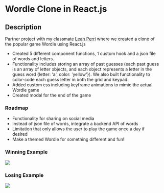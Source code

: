 # Wordle Clone in React.js

## Description
Partner project with my classmate [Leah Perri](https://github.com/perrileah) where we created a clone of the popular game Wordle using React.js
- Created 5 different component functions, 1 custom hook and a json file of words and letters. 
- Functionality includes storing an array of past guesses (each past guess is an array of letter objects, and each object represents a letter in the guess word {letter: 'a', color: 'yellow'}). We also built functionality to color-code each guess letter in both the grid and keypad.
- Added custom css including keyframe animations to mimic the actual Wordle game
- Created modal for the end of the game

### Roadmap
- Functionality for sharing on social media 
- Instead of json file of words, integrate a backend API of words
- Limitation that only allows the user to play the game once a day if desired
- Make a themed Wordle for something different and fun!

### Winning Example
![](https://media.giphy.com/media/v1.Y2lkPTc5MGI3NjExYmRlNzA1YWFiZDk4YzEyZTgzM2I2NTc4MWIyMDQ1MzlkYjUxMDZkMSZlcD12MV9pbnRlcm5hbF9naWZzX2dpZklkJmN0PWc/KptdiNSZ3PlcNvbGi2/giphy.gif)

### Losing Example
![](https://media.giphy.com/media/v1.Y2lkPTc5MGI3NjExY2M1YjIwZTJkMWZkNDU3MDZlNzRkNzEzZDAwMjUyMzljZjEyYTU2ZSZlcD12MV9pbnRlcm5hbF9naWZzX2dpZklkJmN0PWc/Rc4rkAmQCw5jq3ligS/giphy.gif)
